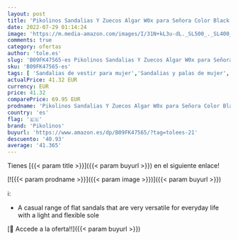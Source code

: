 ```yaml
---
layout: post
title: 'Pikolinos Sandalias Y Zuecos Algar W0x para Señora Color Black'
date: 2022-07-29 01:14:24
image: 'https://m.media-amazon.com/images/I/31N+kL3u-dL._SL500_._SL400_.jpg'
comments: true
category: ofertas
author: 'tole.es'
slug: 'B09FK47565-es Pikolinos Sandalias Y Zuecos Algar W0x para Señora Color...'
sku: 'B09FK47565-es'
tags: [ 'Sandalias de vestir para mujer','Sandalias y palas de mujer','Zapatos','Zapatos para mujer','Zapatos y complementos','pikolinos','zuecos','🇪🇸', ]
actualPrice: 41.32 EUR
currency: EUR
price: 41.32
comparePrice: 69.95 EUR
prodname: 'Pikolinos Sandalias Y Zuecos Algar W0x para Señora Color Black'
country: 'es'
flag: '🇪🇸'
brand: 'Pikolinos'
buyurl: 'https://www.amazon.es/dp/B09FK47565/?tag=tolees-21'
descuento: '40.93'
average: '41.365'
---
```


Tienes [{{< param title >}}]({{< param buyurl >}}) en el siguiente enlace!

[![{{< param prodname >}}]({{< param image >}})]({{< param buyurl >}})

ℹ️:

- A casual range of flat sandals that are very versatile for everyday life with a light and flexible sole

[🛒 Accede a la oferta!!]({{< param buyurl >}})
